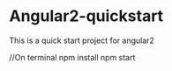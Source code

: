 # Angular2-quickstart
This is a quick start project for angular2

//On terminal
npm install
npm start
